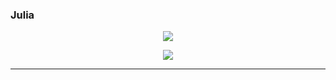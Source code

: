 

### Julia

<p align="center">
    <img src=Images/PE_004_test_02_julia.png>
</p>

<p align="center">
    <img src=Images/PE_004_test_01_julia.png>
</p>

------